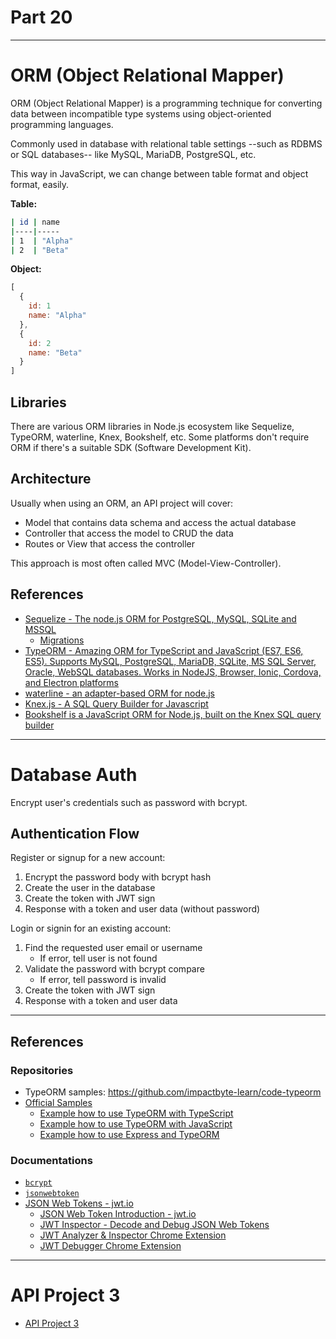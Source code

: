 # Part 20

---

# ORM (Object Relational Mapper)

ORM (Object Relational Mapper) is a programming technique for converting data between incompatible type systems using object-oriented programming languages.

Commonly used in database with relational table settings --such as RDBMS or SQL databases-- like MySQL, MariaDB, PostgreSQL, etc.

This way in JavaScript, we can change between table format and object format, easily.

**Table:**

```sh
| id | name
|----|-----
| 1  | "Alpha"
| 2  | "Beta"
```

**Object:**

```js
[
  {
    id: 1
    name: "Alpha"
  },
  {
    id: 2
    name: "Beta"
  }
]
```

## Libraries

There are various ORM libraries in Node.js ecosystem like Sequelize, TypeORM, waterline, Knex, Bookshelf, etc. Some platforms don't require ORM if there's a suitable SDK (Software Development Kit).

## Architecture

Usually when using an ORM, an API project will cover:

* Model that contains data schema and access the actual database
* Controller that access the model to CRUD the data
* Routes or View that access the controller

This approach is most often called MVC (Model-View-Controller).

## References

* [Sequelize - The node.js ORM for PostgreSQL, MySQL, SQLite and MSSQL](http://docs.sequelizejs.com)
  * [Migrations](http://docs.sequelizejs.com/manual/tutorial/migrations.html)
* [TypeORM - Amazing ORM for TypeScript and JavaScript (ES7, ES6, ES5). Supports MySQL, PostgreSQL, MariaDB, SQLite, MS SQL Server, Oracle, WebSQL databases. Works in NodeJS, Browser, Ionic, Cordova, and Electron platforms](http://typeorm.io)
* [waterline - an adapter-based ORM for node.js](http://waterlinejs.org)
* [Knex.js - A SQL Query Builder for Javascript](http://knexjs.org)
* [Bookshelf is a JavaScript ORM for Node.js, built on the Knex SQL query builder](http://bookshelfjs.org)

---

# Database Auth

Encrypt user's credentials such as password with bcrypt.

## Authentication Flow

Register or signup for a new account:

1.  Encrypt the password body with bcrypt hash
2.  Create the user in the database
3.  Create the token with JWT sign
4.  Response with a token and user data (without password)

Login or signin for an existing account:

1.  Find the requested user email or username
    * If error, tell user is not found
2.  Validate the password with bcrypt compare
    * If error, tell password is invalid
3.  Create the token with JWT sign
4.  Response with a token and user data

---

## References

### Repositories

* TypeORM samples: https://github.com/impactbyte-learn/code-typeorm
* [Official Samples](http://typeorm.io/#/undefined/samples)
  * [Example how to use TypeORM with TypeScript](https://github.com/typeorm/typescript-example)
  * [Example how to use TypeORM with JavaScript](https://github.com/typeorm/javascript-example)
  * [Example how to use Express and TypeORM](https://github.com/typeorm/typescript-express-example)

### Documentations

* [`bcrypt`](https://npm.im/bcrypt)
* [`jsonwebtoken`](https://npm.im/jsonwebtoken)
* [JSON Web Tokens - jwt.io](https://jwt.io)
  * [JSON Web Token Introduction - jwt.io](https://jwt.io/introduction)
  * [JWT Inspector - Decode and Debug JSON Web Tokens](https://jwtinspector.io)
  * [JWT Analyzer & Inspector Chrome Extension](https://chrome.google.com/webstore/detail/jwt-analyzer-inspector/henclmbnehmcpbjgipaajbggekefngob?hl=en)
  * [JWT Debugger Chrome Extension](https://chrome.google.com/webstore/detail/jwt-debugger/ppmmlchacdbknfphdeafcbmklcghghmd?hl=en)

---

# API Project 3

* [API Project 3](../../modules/api-project-3/README.md)